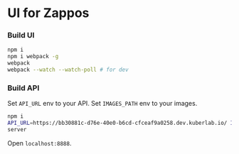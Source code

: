 # UI for Zappos


### Build UI


```bash
npm i
npm i webpack -g
webpack
webpack --watch --watch-poll # for dev
```


### Build API


Set `API_URL` env to your API.
Set `IMAGES_PATH` env to your images.


```bash
npm i
API_URL=https://bb30881c-d76e-40e0-b6cd-cfceaf9a0258.dev.kuberlab.io/ IMAGES_PATH=~/Downloads/ut-zap50k-images node index.js # run 
server
```


Open `localhost:8888`.
